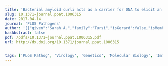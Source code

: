 ```yaml
---
title: 'Bacterial amyloid curli acts as a carrier for DNA to elicit an autoimmune response via TLR2 and TLR9'
slug: 10.1371~journal.ppat.1006315
date: 2017-04-14
journal: 'PLOS Pathogens'
author: '[{"given":"Sarah A.","family":"Tursi","isGerard":false,"isMember":false,"isFirst":false,"isCorresponding":false},{"orcid":"http://orcid.org/0000-0001-5144-2552","given":"Ernest Y.","family":"Lee","isGerard":false,"isMember":true,"isFirst":false,"isCorresponding":false},{"orcid":"http://orcid.org/0000-0003-4449-2441","given":"Nicole J.","family":"Medeiros","isGerard":false,"isMember":false,"isFirst":false,"isCorresponding":false},{"given":"Michael H.","family":"Lee","isGerard":false,"isMember":false,"isFirst":false,"isCorresponding":false},{"given":"Lauren K.","family":"Nicastro","isGerard":false,"isMember":false,"isFirst":false,"isCorresponding":false},{"given":"Bettina","family":"Buttaro","isGerard":false,"isMember":false,"isFirst":false,"isCorresponding":false},{"orcid":"http://orcid.org/0000-0003-4737-8003","given":"Stefania","family":"Gallucci","isGerard":false,"isMember":false,"isFirst":false,"isCorresponding":false},{"given":"Ronald Paul","family":"Wilson","isGerard":false,"isMember":false,"isFirst":false,"isCorresponding":false},{"given":"Gerard C. L.","family":"Wong","isGerard":true,"isMember":true,"isFirst":false,"isCorresponding":false},{"orcid":"http://orcid.org/0000-0001-7073-0226","given":"Çagla","family":"Tükel","isGerard":false,"isMember":false,"isFirst":false,"isCorresponding":false}]'
hasAbstract: false
pdf: /pdfs/10.1371~journal.ppat.1006315.pdf
url: http://dx.doi.org/10.1371/journal.ppat.1006315


tags: ['PLoS Pathog', 'Virology', 'Genetics', 'Molecular Biology', 'Immunology', 'Microbiology', 'Parasitology']
---
```

<!--truncate-->